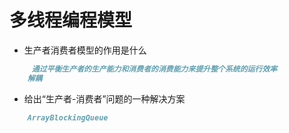 # 多线程编程模型

* 生产者消费者模型的作用是什么
```md
	 通过平衡生产者的生产能力和消费者的消费能力来提升整个系统的运行效率
	解耦
```
* 给出“生产者-消费者”问题的一种解决方案
```md
	ArrayBlockingQueue
```